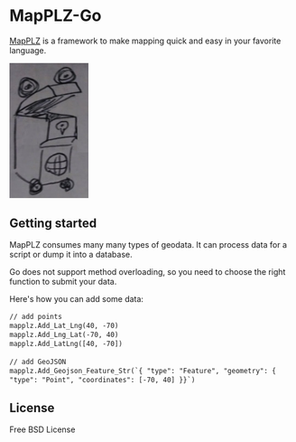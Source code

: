 # MapPLZ-Go

[MapPLZ](http://mapplz.com) is a framework to make mapping quick and easy in
your favorite language.

<img src="https://raw.githubusercontent.com/mapmeld/mapplz-go/master/logo.jpg" width="140"/>

## Getting started

MapPLZ consumes many many types of geodata. It can process data for a script or dump
it into a database.

Go does not support method overloading, so you need to choose the right function to
submit your data.

Here's how you can add some data:

```
// add points
mapplz.Add_Lat_Lng(40, -70)
mapplz.Add_Lng_Lat(-70, 40)
mapplz.Add_LatLng([40, -70])

// add GeoJSON
mapplz.Add_Geojson_Feature_Str(`{ "type": "Feature", "geometry": { "type": "Point", "coordinates": [-70, 40] }}`)
```

## License

Free BSD License
